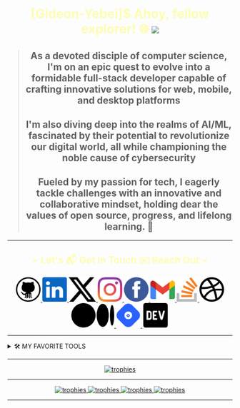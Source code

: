 <!-- markdownlint-disable MD045 -->
<!-- markdownlint-disable MD033 -->
<!-- markdownlint-disable MD041 -->
#

<div align="center">

<h1 align="center" style="color: #ff25;">
 [Gideon-Yebei]$ Ahoy, fellow explorer! 🌐 <img src="https://github.com/blackcater/blackcater/raw/main/images/Hi.gif" height="32" />
</h1>

>##  As a devoted disciple of computer science, I'm on an epic quest to evolve into a formidable full-stack developer capable of crafting innovative solutions for web, mobile, and desktop platforms
>
>## I'm also diving deep into the realms of AI/ML, fascinated by their potential to revolutionize our digital world, all while championing the noble cause of cybersecurity
>
>## Fueled by my passion for tech, I eagerly tackle challenges with an innovative and collaborative mindset, holding dear the values of **open source, progress, and lifelong learning. 🚀**

</div>

---

<h2 align="center" style="color: #ff25;">
~ Let's 📬 Get In Touch ✉️ Reach Out ~
</h2>

<div align="center">

<a href="https://github.com/Gideon-Yebei" target="_blank">
  <img
    alt="GitHub"
    src="icons/github.svg"
    height=55
  />
</a>
<a href="https://linkedin.com/in/gideon-yebei" target="_blank">
  <img
    alt="LinkedIn"
    src="icons/linkedin.svg"
    height=55
  />
</a>
<a href="https://twitter.com/GideonYebei" target="_blank">
  <img
    alt="Twitter"
    src="icons/x.svg"
    height=55
  />
</a>
<a href="https://www.instagram.com/calcare_spellbound/" target="_blank">
  <img
    alt="Instagram"
    src="icons/instagram.svg"
    height=55
  />
</a>
<a href="https://m.facebook.com/profile.php/?id=100088037815575" target="_blank">
  <img
    alt="Facebook"
    src="icons/facebook.svg"
    height=55
  />
</a>
<a href="mailto:hk-axl-coder@proton.me">
  <img
    alt="Gmail"
    src="icons/gmail.svg"
    height=55
  />
</a>
<a href="https://stackoverflow.com/users/HK-AXL-CODER" target="_blank">
  <img
    alt="Stack Overflow"
    src="icons/stack-overflow.svg"
    height=55
  />
</a>
<a href="https://twitter.com/GideonYebei" target="_blank">
  <img
    alt="Dribbble"
    src="icons/dribbble.svg"
    height=55
  />
</a>
<a href="https://twitter.com/GideonYebei" target="_blank">
  <img
    alt="Medium"
    src="icons/medium.svg"
    height=55
  />
</a>
<a href="https://hashnode.com/@ZenithNova" target="_blank">
  <img
    alt="Hashnode"
    src="icons/hashnode.svg"
    height=55
  />
</a>
<a href="https://dev.to/HK-AXL-CODER" target="_blank">
  <img
    alt="Dev.to"
    src="icons/devto.svg"
    height=55
  />
</a>

</div>

---

<details>

<summary>🛠️ MY FAVORITE TOOLS</summary>

<div align="center">

  <h3>👨‍💻 Programming Languages</h3>

<a href="#">
  <img
    alt="C"
    src="icons/c.svg"
    height=55
  />
</a>
<a href="#">
  <img
    alt="C++"
    src="icons/cpp.svg"
    height=55
  />
</a>
<a href="#">
  <img
    alt="C#"
    src="icons/csharp.svg"
    height=55
  />
</a>
<a href="#">
  <img
    alt="VB.NET"
    src="icons/vbnet.svg"
    height=55
  />
</a>
<a href="#">
  <img
    alt="Java"
    src="icons/java.svg"
    height=55
  />
</a>

  <h3>🌐 Web Development</h3>

<a href="#">
  <img
    alt="HTML5"
    src="icons/html5.svg"
    height=55
  />
</a>
<a href="#">
  <img
    alt="CSS3"
    src="icons/css3.svg"
    height=55
  />
</a>
<a href="#">
  <img
    alt="JavaScript"
    src="icons/js.svg"
    height=55
  />
</a>
<a href="#">
  <img
    alt="PHP"
    src="icons/php.svg"
    height=55
  />
</a>
<a href="#">
  <img
    alt="WordPress"
    src="icons/wordpress.svg"
    height=55
  />
</a>
<a href="#">
  <img
    alt="Wix"
    src="icons/wix.svg"
    height=55
  />
</a>

  <h3>🧰 Frameworks and Libraries</h3>

<a href="#">
  <img
    alt="Vaadin"
    src="icons/vaadin.svg"
    height=55
  />
</a>
<a href="#">
  <img
    alt="Spring"
    src="icons/spring.svg"
    height=55
  />
</a>
<a href="#">
  <img
    alt=".NET Framework"
    src="icons/microsoft-net-framework.png"
    height=55
  />
</a>

  <h3>Scripting Languages</h3>

<a href="#">
  <img
    alt="Bash"
    src="icons/bash-1.svg"
    height=55
  />
</a>
<a href="#">
  <img
    alt="PowerShell"
    src="icons/powershell.svg"
    height=55
  />
</a>

  <h3>🗄️ Databases and Cloud Hosting</h3>

<a href="#">
  <img
    alt="MongoDB"
    src="icons/mongodb.svg"
    height=55
  />
</a>
<a href="#">
  <img
    alt="MariaDB"
    src="icons/mariadb.svg"
    height=55
  />
</a>
<a href="#">
  <img
    alt="MySQL"
    src="icons/mysql.svg"
    height=55
  />
</a>
<a href="#">
  <img
    alt="Vercel"
    src="icons/vercel-1.svg.png"
    height=30
  />
</a>

  <h3>Dev Ops</h3>

<a href="#">
  <img
    alt="Docker"
    src="icons/docker.svg"
    height=55
  />
</a>
<a href="#">
  <img
    alt="Git"
    src="icons/git.svg"
    height=55
  />
</a>

  <h3>💻 Software and Tools</h3>

<a href="#">
  <img
    alt="Arch Linux"
    src="icons/archlinux.png"
    height=55
  />
</a>
<a href="#">
  <img
    alt="JetBrains"
    src="icons/jetbrains.png"
    height=55
  />
</a>
<a href="#">
  <img
    alt="Discord"
    src="icons/discord.svg"
    height=55
  />
</a>
<a href="#">
  <img
    alt="Slack"
    src="icons/slack.svg"
    height=55
  />
</a>

</div>

</details>

---

<div align="center">

<a href="#">
  <img
    alt="trophies"
    src="https://github-profile-trophy.vercel.app/?username=Gideon-Yebei&no-bg=true&no-frame=true"
  />
</a>

---

<a href="#">
  <img
    alt="trophies"
    src="https://komarev.com/ghpvc/?username=Gideon-Yebei&color=0E9C47&style=for-the-badge"
  />
  <img
    alt="trophies"
    src="https://custom-icon-badges.demolab.com/badge/dynamic/json?logo=star&color=55960c&labelColor=488207&label=Stars&style=for-the-badge&query=%24.stars&url=https://api.github-star-counter.workers.dev/user/Gideon-Yebei"
  />
  <img
    alt="trophies"
    src="https://custom-icon-badges.demolab.com/github/followers/Gideon-Yebei?color=236ad3&labelColor=1155ba&style=for-the-badge&logo=person-add&label=Follow&logoColor=white"
  />
  <img
    alt="trophies"
    src="https://freshidea.com/jonah/app/DenverCoder1-profile-views"
  />
</a>

</div>

---
